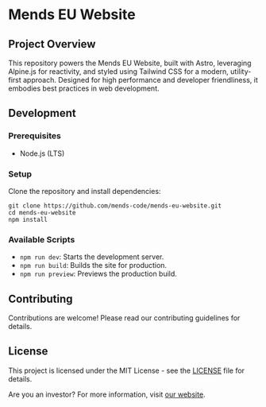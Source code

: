 # Mends EU Website

## Project Overview
This repository powers the Mends EU Website, built with Astro, leveraging Alpine.js for reactivity, and styled using Tailwind CSS for a modern, utility-first approach. Designed for high performance and developer friendliness, it embodies best practices in web development.

## Development

### Prerequisites
- Node.js (LTS)

### Setup
Clone the repository and install dependencies:

```
git clone https://github.com/mends-code/mends-eu-website.git
cd mends-eu-website
npm install
```


### Available Scripts
- `npm run dev`: Starts the development server.
- `npm run build`: Builds the site for production.
- `npm run preview`: Previews the production build.

## Contributing
Contributions are welcome! Please read our contributing guidelines for details.

## License
This project is licensed under the MIT License - see the [LICENSE](LICENSE) file for details.

Are you an investor? For more information, visit [our website](https://mends.eu).